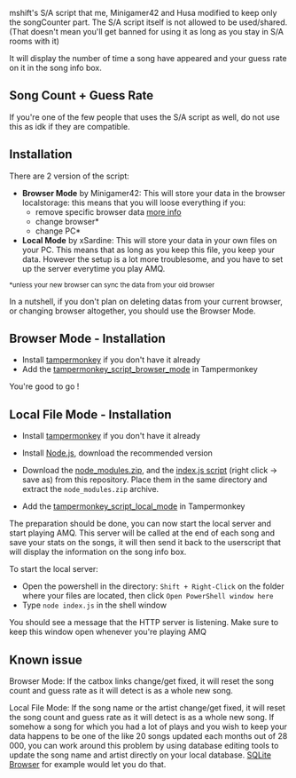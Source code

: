 mshift's S/A script that me, Minigamer42 and Husa modified to keep only the songCounter part. The S/A script itself is not allowed to be used/shared. (That doesn't mean you'll get banned for using it as long as you stay in S/A rooms with it)

It will display the number of time a song have appeared and your guess rate on it in the song info box.

## Song Count + Guess Rate

If you're one of the few people that uses the S/A script as well, do not use this as idk if they are compatible.

## Installation

There are 2 version of the script:

- **Browser Mode** by Minigamer42: This will store your data in the browser localstorage: this means that you will loose everything if you:
  - remove specific browser data [more info](https://stackoverflow.com/a/37105645)
  - change browser*
  - change PC*
- **Local Mode** by xSardine: This will store your data in your own files on your PC. This means that as long as you keep this file, you keep your data. However the setup is a lot more troublesome, and you have to set up the server everytime you play AMQ.

<sup>*unless your new browser can sync the data from your old browser</sup>

In a nutshell, if you don't plan on deleting datas from your current browser, or changing browser altogether, you should use the Browser Mode.

## Browser Mode - Installation

- Install [tampermonkey](https://www.tampermonkey.net/) if you don't have it already
- Add the [tampermonkey_script_browser_mode](https://raw.githubusercontent.com/Minigamer42/scripts/master/src/amq%20song%20history%20(with%20localStorage).user.js) in Tampermonkey

You're good to go !

## Local File Mode - Installation

- Install [tampermonkey](https://www.tampermonkey.net/) if you don't have it already

- Install [Node.js](https://nodejs.org/en/), download the recommended version

- Download the [node_modules.zip](https://github.com/xSardine/AMQ-Stuff/raw/main/songCountGuessRate/node_modules.zip), and the [index.js script](https://raw.githubusercontent.com/xSardine/AMQ-Stuff/main/songCountGuessRate/index.js) (right click → save as) from this repository. Place them in the same directory and extract the `node_modules.zip` archive.

- Add the [tampermonkey_script_local_mode](https://github.com/xSardine/AMQ-Stuff/raw/main/songCountGuessRate/tampermonkey_script_local_mode.user.js) in Tampermonkey

The preparation should be done, you can now start the local server and start playing AMQ.
This server will be called at the end of each song and save your stats on the songs, it will then send it back to the userscript that will display the information on the song info box.

To start the local server:

- Open the powershell in the directory: `Shift + Right-Click` on the folder where your files are located, then click `Open PowerShell window here`
- Type `node index.js` in the shell window

You should see a message that the HTTP server is listening. Make sure to keep this window open whenever you're playing AMQ

## Known issue

Browser Mode: If the catbox links change/get fixed, it will reset the song count and guess rate as it will detect is as a whole new song.

Local File Mode:
If the song name or the artist change/get fixed, it will reset the song count and guess rate as it will detect is as a whole new song.
If somehow a song for which you had a lot of plays and you wish to keep your data happens to be one of the like 20 songs updated each months out of 28 000, you can work around this problem by using database editing tools to update the song name and artist directly on your local database. [SQLite Browser](https://sqlitebrowser.org/) for example would let you do that.

